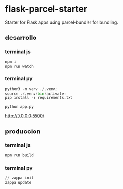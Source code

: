 # flask-parcel-starter
Starter for Flask apps using parcel-bundler for bundling.

## desarrollo
### terminal js
```js
npm i
npm run watch
```

### terminal py

```py
python3 -m venv ./.venv;
source ./.venv/bin/activate;
pip install -r requirements.txt

```

```py
python app.py
```

http://0.0.0.0:5500/


## produccion
### terminal js

```js
npm run build
```
### terminal py
```py
// zappa init 
zappa update
```